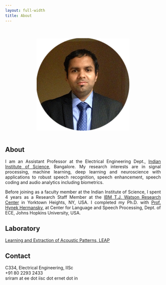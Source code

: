 ```yaml
---
layout: full-width
title: About
---
```

<br>
<br>
<center>
<img src="assets/img/bio-photo1.png" alt="Smiley face" height="300"></center>

<br>
<div style="text-align: justify;
    text-justify: inter-word;">

<div markdown="1">

## About
I am an Assistant Professor at the Electrical Engineering Dept., [Indian Institute of Science](http:www.iisc.ernet.in), Bangalore. My research interests are in signal processing, machine learning, deep learning and neuroscience with applications to robust speech recognition, speech enhancement, speech coding and audio analytics including biometrics. 

Before joining as a faculty member at the Indian Institute of Science, I spent 4 years as a Research Staff Member at the [IBM T.J. Watson Research Center](http://www.research.ibm.com/labs/watson) in Yorktown Heights, NY, USA. I completed my Ph.D. with [Prof. Hynek Hermansky](http://www.clsp.jhu.edu/~hynek), at Center for Language and Speech Processing, Dept. of ECE, Johns Hopkins University, USA.
</div>
</div>

## Laboratory  
[Learning and Extraction of Acoustic Patterns, LEAP](http://leap.ee.iisc.ac.in)

## Contact  
C334, Electrical Engineering, IISc  
+91 80 2293 2433  
sriram at ee dot iisc dot ernet dot in